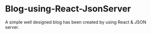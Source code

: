 # Blog-using-React-JsonServer
A simple well designed blog has been created by using React &amp; JSON server. 
